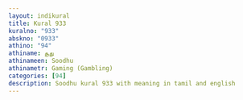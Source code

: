 ```yaml
---
layout: indikural
title: Kural 933
kuralno: "933"
abskno: "0933"
athino: "94"
athiname: சூது
athinameen: Soodhu
athinametr: Gaming (Gambling)
categories: [94]
description: Soodhu kural 933 with meaning in tamil and english 
---
```


